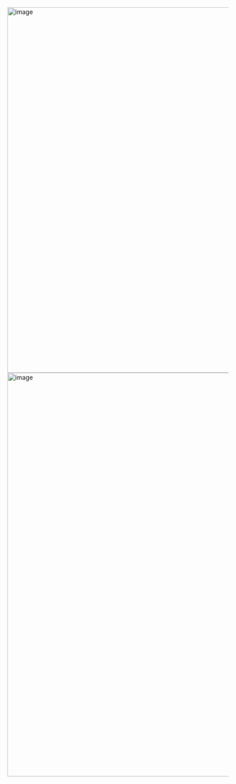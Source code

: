 <img width="671" height="831" alt="image" src="https://github.com/user-attachments/assets/ee322f11-83d0-4e46-9935-2ac7b2e14e56" />

<img width="1410" height="918" alt="image" src="https://github.com/user-attachments/assets/167f3828-f58a-4c9d-a80d-1bbd6a98ee5a" />


